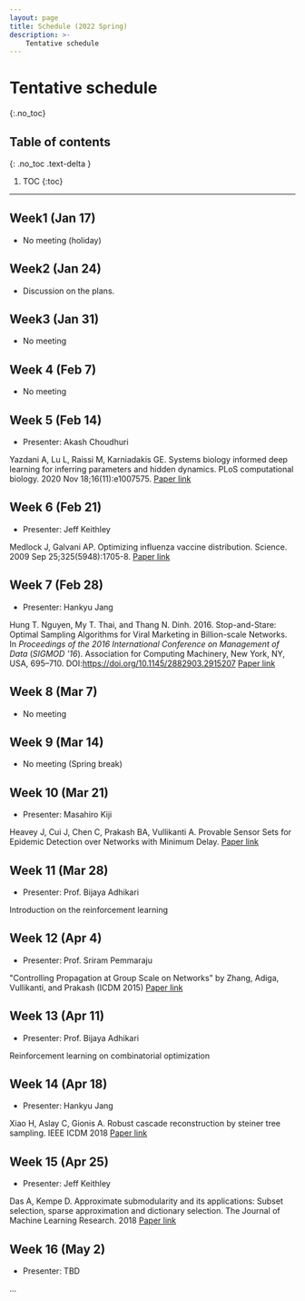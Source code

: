 ```yaml
---
layout: page
title: Schedule (2022 Spring)
description: >-
    Tentative schedule
---
```


# Tentative schedule
{:.no_toc}

## Table of contents
{: .no_toc .text-delta }

1. TOC
{:toc}

---

## Week1 (Jan 17)

- No meeting (holiday)

## Week2 (Jan 24)

- Discussion on the plans.

## Week3 (Jan 31)

- No meeting

## Week 4 (Feb 7)

- No meeting

## Week 5 (Feb 14)

- Presenter: Akash Choudhuri

Yazdani A, Lu L, Raissi M, Karniadakis GE. Systems biology informed deep learning for inferring parameters and hidden dynamics. PLoS computational biology. 2020 Nov 18;16(11):e1007575.
[Paper link](https://journals.plos.org/ploscompbiol/article?id=10.1371/journal.pcbi.1007575)

## Week 6 (Feb 21)

- Presenter: Jeff Keithley

Medlock J, Galvani AP. Optimizing influenza vaccine distribution. Science. 2009 Sep 25;325(5948):1705-8.
[Paper link](https://www.science.org/doi/abs/10.1126/science.1175570)

## Week 7 (Feb 28)

- Presenter: Hankyu Jang

Hung T. Nguyen, My T. Thai, and Thang N. Dinh. 2016. Stop-and-Stare: Optimal Sampling Algorithms for Viral Marketing in Billion-scale Networks. In <i>Proceedings of the 2016 International Conference on Management of Data</i> (<i>SIGMOD '16</i>). Association for Computing Machinery, New York, NY, USA, 695–710. DOI:https://doi.org/10.1145/2882903.2915207
[Paper link](https://dl.acm.org/doi/10.1145/2882903.2915207)


## Week 8 (Mar 7)

- No meeting

## Week 9 (Mar 14)

- No meeting (Spring break)

## Week 10 (Mar 21)

- Presenter: Masahiro Kiji

Heavey J, Cui J, Chen C, Prakash BA, Vullikanti A. Provable Sensor Sets for Epidemic Detection over Networks with Minimum Delay.
[Paper link](https://faculty.cc.gatech.edu/~badityap/papers/network-sensors-aaai22.pdf)

## Week 11 (Mar 28)

- Presenter: Prof. Bijaya Adhikari

Introduction on the reinforcement learning


## Week 12 (Apr 4)

- Presenter: Prof. Sriram Pemmaraju

"Controlling Propagation at Group Scale on Networks" by Zhang, Adiga, Vullikanti, and Prakash (ICDM 2015)
[Paper link](https://faculty.cc.gatech.edu/~badityap/papers/groupvacc-icdm15.pdf)

## Week 13 (Apr 11)

- Presenter: Prof. Bijaya Adhikari

Reinforcement learning on combinatorial optimization


## Week 14 (Apr 18)

- Presenter: Hankyu Jang

Xiao H, Aslay C, Gionis A. Robust cascade reconstruction by steiner tree sampling. IEEE ICDM 2018
[Paper link](https://arxiv.org/pdf/1809.05812.pdf)


## Week 15 (Apr 25)

- Presenter: Jeff Keithley

Das A, Kempe D. Approximate submodularity and its applications: Subset selection, sparse approximation and dictionary selection. The Journal of Machine Learning Research. 2018
[Paper link](https://jmlr.csail.mit.edu/papers/volume19/16-534/16-534.pdf)


## Week 16 (May 2)

- Presenter: TBD


...
